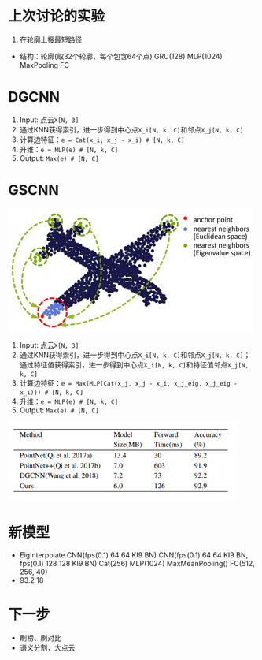 # 上次讨论的实验
1. 在轮廓上搜最短路径
  - 结构：轮廓(取32个轮廓，每个包含64个点) GRU(128) MLP(1024) MaxPooling FC

# DGCNN
1. Input: 点云`X[N, 3]`
2. 通过KNN获得索引，进一步得到中心点`X_i[N, k, C]`和邻点`X_j[N, k, C]`
3. 计算边特征：`e = Cat(x_i, x_j - x_i) # [N, k, C]`
4. 升维：`e = MLP(e) # [N, k, C]`
5. Output: `Max(e) # [N, C]`

# GSCNN
![](示意图.png)

1. Input: 点云`X[N, 3]`
2. 通过KNN获得索引，进一步得到中心点`X_i[N, k, C]`和邻点`X_j[N, k, C]`；通过特征值获得索引，进一步得到中心点`X_i[N, k, C]`和特征值邻点`X_j[N, k, C]`
3. 计算边特征：`e = Max(MLP(Cat(x_j, x_j - x_i, x_j_eig, x_j_eig - x_i))) # [N, k, C]`
4. 升维：`e = MLP(e) # [N, k, C]`
5. Output: `Max(e) # [N, C]`

![](结果对比.png)

# 新模型
- EigInterpolate CNN(fps(0.1) 64 64 KI9 BN) CNN(fps(0.1) 64 64 KI9 BN, fps(0.1) 128 128 KI9 BN) Cat(256) MLP(1024) MaxMeanPooling() FC(512, 256, 40)
- 93.2 18

# 下一步
- 刷榜、刷对比
- 语义分割，大点云
